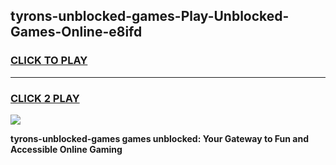 
## tyrons-unblocked-games-Play-Unblocked-Games-Online-e8ifd
<h3>
<a href="https://premium76.site?title=tyrons-unblocked-games&ref=24A">CLICK TO PLAY</a></h3>
<hr>

<h3>
<a href="https://premium76.site?title=tyrons-unblocked-games&ref=24A">CLICK 2 PLAY</a>
  
</h3>

<a href="https://premium76.site?title=tyrons-unblocked-games&ref=24A"><img src="https://clearcache.store/games.png"></a>


**tyrons-unblocked-games games unblocked: Your Gateway to Fun and Accessible Online Gaming**
